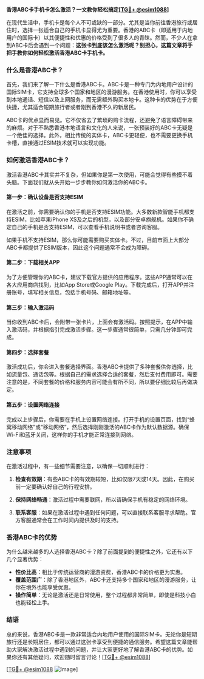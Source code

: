 **香港ABC卡手机卡怎么激活？一文教你轻松搞定[[TG💪+ @esim1088](https://t.me/s/esim1088)]**

在现代生活中，手机卡是每个人不可或缺的一部分。尤其是当你前往香港旅行或居住时，选择一张适合自己的手机卡显得尤为重要。香港的ABC卡（即适用于内地用户的国际卡）以其便捷性和优惠的价格受到了很多人的青睐。然而，不少人在拿到ABC卡后会遇到一个问题：**这张卡到底该怎么激活呢？别担心，这篇文章将手把手教你如何轻松激活香港ABC卡手机卡。**

### 什么是香港ABC卡？

首先，我们来了解一下什么是香港ABC卡。ABC卡是一种专门为内地用户设计的国际SIM卡，它支持全球多个国家和地区的漫游服务。在香港使用时，你可以享受到本地通话、短信以及上网服务，而无需额外购买本地卡。这种卡的优势在于方便快捷，尤其适合短期旅行者或者刚到香港不久的新居民。

ABC卡的优点显而易见。它不仅省去了繁琐的购卡流程，还避免了语言障碍带来的麻烦。对于不熟悉香港本地语言和文化的人来说，一张预装好的ABC卡无疑是一个绝佳的选择。此外，相比传统的实体卡，ABC卡更轻便，也不需要更换手机卡槽，直接通过ESIM技术就可以实现功能。

### 如何激活香港ABC卡？

激活香港ABC卡其实并不复杂，但如果你是第一次使用，可能会觉得有些摸不着头脑。下面我们就从头开始一步步教你如何激活你的ABC卡。

#### 第一步：确认设备是否支持ESIM

在激活之前，你需要确认你的手机是否支持ESIM功能。大多数新款智能手机都支持ESIM，比如苹果iPhone XS及之后的机型，以及部分安卓旗舰机。如果你不确定自己的手机是否支持ESIM，可以查看手机说明书或者咨询客服。

如果手机不支持ESIM，那么你可能需要购买实体卡。不过，目前市面上大部分ABC卡都提供了ESIM版本，因此这个问题通常不会成为障碍。

#### 第二步：下载相关APP

为了方便管理你的ABC卡，建议下载官方提供的应用程序。这些APP通常可以在各大应用商店找到，比如App Store或Google Play。下载完成后，打开APP并注册账号，填写相关信息，包括手机号码、邮箱地址等。

#### 第三步：输入激活码

当你收到ABC卡后，会附带一张卡片，上面会有激活码。按照提示，在APP中输入激活码，并根据指引完成激活步骤。这一步骤通常很简单，只需几分钟即可完成。

#### 第四步：选择套餐

激活成功后，你会进入套餐选择界面。香港ABC卡提供了多种套餐供你选择，比如流量包、通话包等。根据自己的需求选择合适的套餐，然后支付费用即可。需要注意的是，不同套餐的价格和服务内容可能会有所不同，所以要仔细比较后再做决定。

#### 第五步：设置网络连接

完成以上步骤后，你需要在手机上设置网络连接。打开手机的设置页面，找到“蜂窝移动网络”或“移动网络”，然后选择刚刚激活的ABC卡作为默认数据源。确保Wi-Fi和蓝牙关闭，这样你的手机才能正常连接到网络。

### 注意事项

在激活过程中，有一些细节需要注意，以确保一切顺利进行：

1. **检查有效期**：有些ABC卡的有效期较短，比如仅限7天或14天。因此，在购买前一定要确认好自己的行程安排。
   
2. **保持网络畅通**：激活过程中需要联网，所以请确保手机有稳定的网络环境。

3. **联系客服**：如果在激活过程中遇到任何问题，可以直接联系客服寻求帮助。官方客服通常会在工作时间内提供及时的支持。

### 香港ABC卡的优势

为什么越来越多的人选择香港ABC卡？除了前面提到的便捷性之外，它还有以下几个显著优势：

- **性价比高**：相比于传统运营商的漫游资费，香港ABC卡的价格更为实惠。
- **覆盖范围广**：除了香港地区外，ABC卡还支持多个国家和地区的漫游服务，让你在境外也能享受优惠。
- **操作简单**：无论是激活还是日常使用，整个过程都非常简单，即使是科技小白也能轻松上手。

### 结语

总的来说，香港ABC卡是一款非常适合内地用户使用的国际SIM卡。无论你是短期旅行还是长期居住，都可以通过这张卡享受到便捷的通信服务。希望这篇文章能帮助大家解决激活过程中遇到的问题，并让大家更好地了解香港ABC卡的优势。如果你还有其他疑问，欢迎随时留言讨论！[[TG💪+ @esim1088](https://t.me/s/esim1088)]

[[TG💪+ @esim1088](https://t.me/s/esim1088) ![Image](https://i.postimg.cc/4NQfJmqS/Snipaste-2025-05-13-00-14-12.png)]